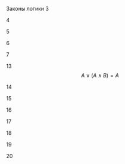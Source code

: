 Законы логики
3



4



5



6


7


13
$$ A \vee (A \wedge B)=A $$

14


15


16


17


18


19


20


